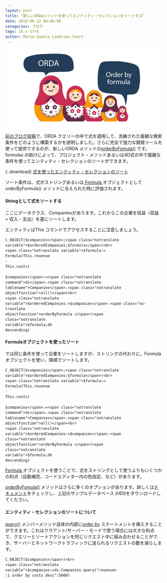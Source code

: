 ```yaml
---
layout: post
title: “新しいORDAメソッドを使ってエンティティ・セレクションをソートする”
date: 2019-08-22 00:00:00
categories: ブログ
tags: 18.x 17r6
author: Marie-Sophie Landrieu-Yvert
---
```


![HDIabout-1024x512](/images/blog/08/22/HDIabout-1024x512.jpg)

<a href="https://blog.4d.com/more-sophisticated-orda-queries-with-formulas/"><span class="notranslate command">前のブログ投稿</span></a>で、ORDA クエリーの中で式を適用して、洗練された複雑な検索条件をどのように構築するかを説明しました。さらに完全で強力な開発ツールを使って提供できるのが、新しいORDA メソッドの<a href="https://doc.4d.com/4Dv17R6/4D/17-R6/entitySelectionorderByFormula.305-4404512.en.html"><span class="notranslate objectfunction">orderByFomula()</span></a> です。formulas の助けによって、プロジェクト・メソッドあるいは4D式の中で複雑な条件を使ってエンティティ・セレクションのソートができます。

{:.download}
[式を使ったエンティティ・セレクションのソート]("https://download.4d.com/Demos/4D_v17_R6/HDI_Order_ByFormula.zip") 

ソート条件は、式がストリングあるいは<a href="https://doc.4d.com/4Dv17R6/4D/17-R6/Formula.301-4311678.ja.html"><span class="notranslate command"> Formula </span></a>オブジェクトとしてorderByFormula() メソッドに与えられた時に評価されます。

#### Stringとして式をソートする

ここにデータクラス、Companiesがあります。これからこの企業を収益（収益 = 収入 - 支出）を基にソートします。

エンティティはThis コマンドでアクセスすることに注意しましょう。

<code class="fourd"><span class="notranslate command">C_OBJECT</span>(<span class="notranslate variable">$companies</span>;<span class="notranslate variable">$orderedCompanies</span>;<span class="notranslate variable">$formula</span>)<br>
<span class="notranslate variable">$formula</span>:= <span class="notranslate command">Formula</span>(<span class="notranslate command">This</span>.<span class="notranslate objectattribut">revenue</span> - <span class="notranslate command">This</span>.<span class="notranslate objectattribut">costs</span>)<br>
<span class="notranslate variable">$companies</span>:=<span class="notranslate command">ds</span>.<span class="notranslate tablename">Companies</span>.<span class="notranslate objectfunction">all()</span><br>
<span class="notranslate variable">$orderedCompanies</span>:=<span class="notranslate variable">$companies</span>.<span class="no-translate objectfunction">orderByFormula </span>(<span class="notranslate variable">$formula</span>;<span class="notranslate constant">dk descending</span>)
</code>


#### Formulaオブジェクトを使ったソート

では同じ条件を使って企業をソートしますが、ストリングの代わりに、Formula オブジェクトを使い、降順でソートします。

<code class="fourd"><span class="notranslate command">C_OBJECT</span>(<span class="notranslate variable">$companies</span>;<span class="notranslate variable">$orderedCompanies</span>;<span class="notranslate variable">$formula</span>)<br>
<span class="notranslate variable">$formula</span>:= <span class="notranslate command">Formula</span>(<span class="notranslate command">This</span>.<span class="notranslate objectattribut">revenue</span> - <span class="notranslate command">This</span>.<span class="notranslate objectattribut">costs</span>)<br>
<span class="notranslate variable">$companies</span>:=<span class="notranslate command">ds</span>.<span class="notranslate tablename">Companies</span>.<span class="notranslate objectfunction">all()</span><br>
<span class="notranslate variable">$orderedCompanies</span>:=<span class="notranslate variable">$companies</span>.<span class="notranslate objectfunction">orderByFormula </span>(<span class="notranslate variable">$formula</span>;<span class="notranslate constant">dk descending</span>)
</code>

<a href="https://doc.4d.com/4Dv17R6/4D/17-R6/Formula.301-4311678.ja.html"><span class="notranslate command"> Formula </span></a> オブジェクトを使うことで、式をストリングとして使うよりもいくつかの利点（自動補完、コードエディター内の色指定、など）があります。

<a href="https://doc.4d.com/4Dv17R6/4D/17-R6/entitySelectionorderByFormula.305-4404512.ja.html"><span class="notranslate objectfunction">orderByFomula()</span></a> メソッドはさらに多くのオプションがあります。詳しくは<a href="https://doc.4d.com/4Dv17R6/4D/17-R6/entitySelectionorderByFormula.305-4404512.ja.html">ドキュメント</a>をチェックし、上記のサンプルデータベース (HDI)をダウンロードしてください。

#### エンティティ・セレクションのソートについて

<a href="https://doc.4d.com/4Dv17R6/4D/17-R6/dataClassquery.305-4311816.ja.html"><span class="notranslate objectfunction">query()</span></a> メンバーメソッド自体の内部に<a href="https://doc.4d.com/4Dv17R6/4D/17-R6/entitySelectionorderBy.305-4311825.ja.html"><span class="notranslate objectfunction">order by</span></a> ステートメントを挿入することができます。これはクラアント/サーバー・モードで使う場合には大きな利点で、クエリーとソートアクションを同じリクエスト中に組み合わせることができ、サーバーとネットワークトラフィックに送られるリクエストの数を減らします。

<code class="fourd"><span class="notranslate command">C_OBJECT</span>(<span class="notranslate variable">$companies</span>)<br>
<span class="notranslate variable">$companies</span>:=<span class="notranslate command">ds</span>.<span class="notranslate tablename">Companies</span>.<span class="notranslate objectfunction">query</span>("revenue&gt; :1 order by costs desc";5000)
</code>


